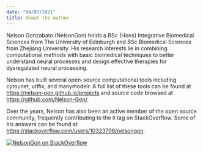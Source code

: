 ```yaml
---
date: "04/07/2021"
title: About the Author
---
```


Nelson Gonzabato (NelsonGon) holds a BSc (Hons) Integrative Biomedical Sciences from The University of Edinburgh and BSc Biomedical Sciences from Zhejiang University. His research interests lie in combining computational methods with basic biomedical techniques to better understand neural processes and design effective therapies for dysregulated neural processing.    



Nelson has built several open-source computational tools including cytounet,
urlfix, and manymodelr. A full list of these tools can be found at https://nelson-gon.github.io/projects and source code browsed at https://github.com/Nelson-Gon/. 


Over the years, Nelson has also been an active member of the open source community,
frequently contributing to the `R` tag on StackOverflow. Some of his answers can be found at https://stackoverflow.com/users/10323798/nelsongon.  


[![NelsonGon on StackOverflow](https://stackoverflow.com/users/flair/10323798.png)](https://stackoverflow.com/users/10323798/nelsongon?tab=profile) 

 









